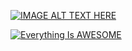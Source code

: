 [![IMAGE ALT TEXT HERE](https://img.youtube.com/vi/w9X3kLX96PU&t/0.jpg)](https://www.youtube.com/watch?v=w9X3kLX96PU&t)

[![Everything Is AWESOME](https://img.youtube.com/vi/StTqXEQ2l-Y/0.jpg)](https://www.youtube.com/watch?v=StTqXEQ2l-Y "Everything Is AWESOME")
